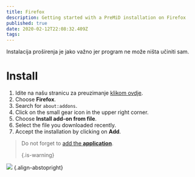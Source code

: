 ```yaml
---
title: Firefox
description: Getting started with a PreMiD installation on Firefox
published: true
date: 2020-02-12T22:08:32.409Z
tags:
---
```


Instalacija proširenja je jako važno jer program ne može ništa učiniti sam.

# Install
1. Idite na našu stranicu za preuzimanje [klikom ovdje](https://premid.app/downloads).
2. Choose **Firefox**.
3. Search for `about:addons`.
4. Click on the small gear icon in the upper right corner.
5. Choose **Install add-on from file**.
6. Select the file you downloaded recently.
7. Accept the installation by clicking on **Add**.

> Do not forget to [add the **application**](/install). 
> 
> {.is-warning}

![](https://img.icons8.com/color/2x/firefox.png) {.align-abstopright}